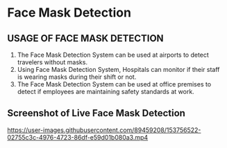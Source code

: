 # Face Mask Detection

## USAGE OF FACE MASK DETECTION
1) The Face Mask Detection System can be used at airports to detect travelers without masks.
2) Using Face Mask Detection System, Hospitals can monitor if their staff is wearing masks during their shift or not.
3) The Face Mask Detection System can be used at office premises to detect if employees are maintaining safety standards at work. 

## Screenshot of Live Face Mask Detection

https://user-images.githubusercontent.com/89459208/153756522-02755c3c-4976-4723-86df-e59d01b080a3.mp4
